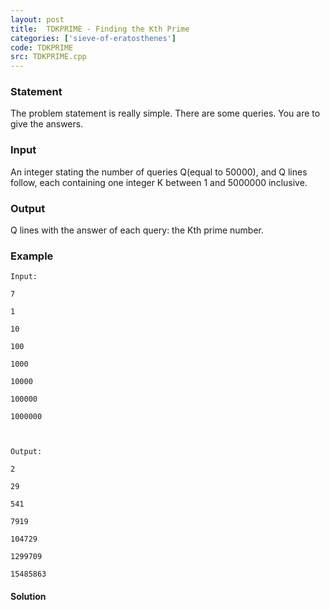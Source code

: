 ```yaml
---
layout: post
title:  TDKPRIME - Finding the Kth Prime
categories: ['sieve-of-eratosthenes']
code: TDKPRIME
src: TDKPRIME.cpp
---
```


### **Statement**

The problem statement is really simple. There are some queries. You are to
give the answers.

### Input

An integer stating the number of queries Q(equal to 50000), and Q lines
follow, each containing one integer K between 1 and 5000000 inclusive.

### Output

Q lines with the answer of each query: the Kth prime number.

### Example

    
    
    Input:
    7
    1
    10
    100
    1000
    10000
    100000
    1000000
    
    Output:
    2
    29
    541
    7919
    104729
    1299709
    15485863
    



#### **Solution**




